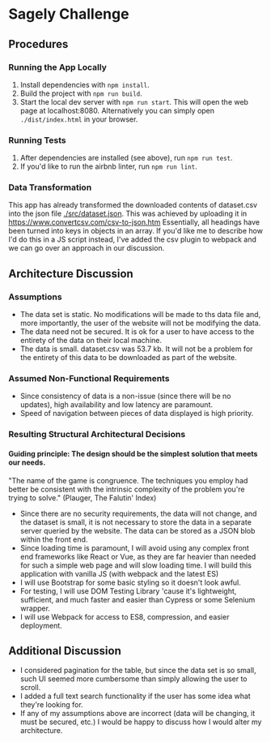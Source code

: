 # Sagely Challenge

## Procedures

### Running the App Locally

1. Install dependencies with `npm install`.
2. Build the project with `npm run build`.
3. Start the local dev server with `npm run start`. This will open the web page
at localhost:8080. Alternatively you can simply open `./dist/index.html` in your browser.

### Running Tests

1. After dependencies are installed (see above), run `npm run test`.
2. If you'd like to run the airbnb linter, run `npm run lint`.

### Data Transformation

This app has already transformed the downloaded contents of dataset.csv into the json file [./src/dataset.json](./src/dataset.json).
This was achieved by uploading it in https://www.convertcsv.com/csv-to-json.htm
Essentially, all headings have been turned into keys in objects in an array. If you'd like
me to describe how I'd do this in a JS script instead, I've added the csv plugin to webpack
and we can go over an approach in our discussion.

## Architecture Discussion

### Assumptions

- The data set is static. No modifications will be made to ths data file and, more importantly, the user of the website will not be modifying the data.
- The data need not be secured. It is ok for a user to have access to the entirety of the data on their local machine.
- The data is small. dataset.csv was 53.7 kb. It will not be a problem for the entirety of this data to be downloaded as part of the website.

### Assumed Non-Functional Requirements

- Since consistency of data is a non-issue (since there will be no updates), high availability and low latency are paramount.
- Speed of navigation between pieces of data displayed is high priority.

### Resulting Structural Architectural Decisions

#### Guiding principle: The design should be the simplest solution that meets our needs.

"The name of the game is congruence. The techniques you employ had better be consistent with the intrinsic complexity of the problem you're trying to solve." (Plauger, The Falutin' Index)

- Since there are no security requirements, the data will not change, and the dataset is small, it is not necessary to store the data in a separate server queried by the website. The data can be stored as a JSON blob within the front end.
- Since loading time is paramount, I will avoid using any complex front end frameworks like React or Vue, as they are far heavier than needed for such a simple web page and will slow loading time. I will build this application with vanilla JS (with webpack and the latest ES)
- I will use Bootstrap for some basic styling so it doesn't look awful.
- For testing, I will use DOM Testing Library 'cause it's lightweight, sufficient, and much faster and easier than Cypress or some Selenium wrapper.
- I will use Webpack for access to ES8, compression, and easier deployment.

## Additional Discussion

- I considered pagination for the table, but since the data set is so small,
such UI seemed more cumbersome than simply allowing the user to scroll.
- I added a full text search functionality if the user has some idea what they're
looking for.
- If any of my assumptions above are incorrect (data will be changing, it must be secured, etc.)
I would be happy to discuss how I would alter my architecture.